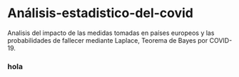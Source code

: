 # Análisis-estadistico-del-covid
Analisis del impacto de las medidas tomadas en países europeos y las probabilidades de fallecer mediante Laplace, Teorema de Bayes por COVID-19.

### hola
